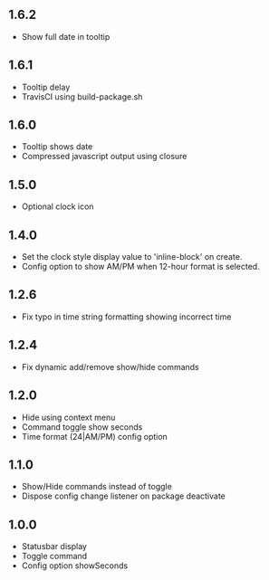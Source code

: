 ## 1.6.2
* Show full date in tooltip

## 1.6.1
* Tooltip delay
* TravisCI using build-package.sh

## 1.6.0
* Tooltip shows date
* Compressed javascript output using closure

## 1.5.0
* Optional clock icon

## 1.4.0
* Set the clock style display value to 'inline-block' on create.
* Config option to show AM/PM when 12-hour format is selected.

## 1.2.6
* Fix typo in time string formatting showing incorrect time

## 1.2.4
* Fix dynamic add/remove show/hide commands

## 1.2.0
* Hide using context menu
* Command toggle show seconds
* Time format (24|AM/PM) config option

## 1.1.0
* Show/Hide commands instead of toggle
* Dispose config change listener on package deactivate

## 1.0.0
* Statusbar display
* Toggle command
* Config option showSeconds
